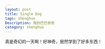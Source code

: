 ```yaml
---
layout: post
title: Single Dog
tags: shenghuo
Description: 我的巴巴爸爸
category: shenghuo
---
```



真是奇幻的一天啊！好神奇，居然学到了好多东西！